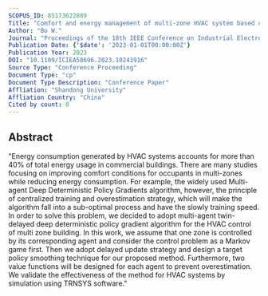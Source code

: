```yaml
---
SCOPUS_ID: 85173622089
Title: "Comfort and energy management of multi-zone HVAC system based on Multi-Agent Deep Reinforcement Learning"
Author: "Bo W."
Journal: "Proceedings of the 18th IEEE Conference on Industrial Electronics and Applications, ICIEA 2023"
Publication Date: {'$date': '2023-01-01T00:00:00Z'}
Publication Year: 2023
DOI: "10.1109/ICIEA58696.2023.10241916"
Source Type: "Conference Proceeding"
Document Type: "cp"
Document Type Description: "Conference Paper"
Affliation: "Shandong University"
Affliation Country: "China"
Cited by count: 0
---
```


## Abstract
"Energy consumption generated by HVAC systems accounts for more than 40% of total energy usage in commercial buildings. There are many studies focusing on improving comfort conditions for occupants in multi-zones while reducing energy consumption. For example, the widely used Multi-agent Deep Deterministic Policy Gradients algorithm, however, the principle of centralized training and overestimation strategy, which will make the algorithm fall into a sub-optimal process and have the slowly training speed. In order to solve this problem, we decided to adopt multi-agent twin-delayed deep deterministic policy gradient algorithm for the HVAC control of multi zone building. In this work, we assume that one zone is controlled by its corresponding agent and consider the control problem as a Markov game first. Then we adopt delayed update strategy and design a target policy smoothing technique for our proposed method. Furthermore, two value functions will be designed for each agent to prevent overestimation. We validate the effectiveness of the method for HVAC systems by simulation using TRNSYS software."
